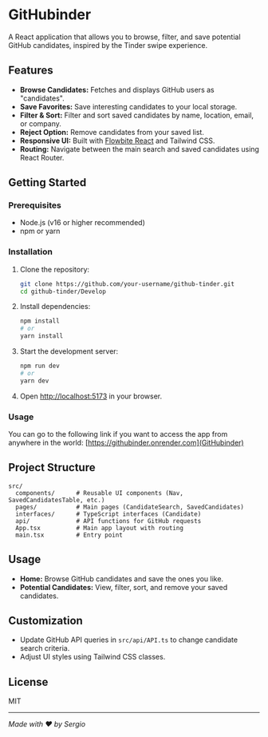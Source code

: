 # GitHubinder

A React application that allows you to browse, filter, and save potential GitHub candidates, inspired by the Tinder swipe experience.

## Features

- **Browse Candidates:** Fetches and displays GitHub users as "candidates".
- **Save Favorites:** Save interesting candidates to your local storage.
- **Filter & Sort:** Filter and sort saved candidates by name, location, email, or company.
- **Reject Option:** Remove candidates from your saved list.
- **Responsive UI:** Built with [Flowbite React](https://flowbite-react.com/) and Tailwind CSS.
- **Routing:** Navigate between the main search and saved candidates using React Router.

## Getting Started

### Prerequisites

- Node.js (v16 or higher recommended)
- npm or yarn

### Installation

1. Clone the repository:
   ```bash
   git clone https://github.com/your-username/github-tinder.git
   cd github-tinder/Develop
   ```

2. Install dependencies:
   ```bash
   npm install
   # or
   yarn install
   ```

3. Start the development server:
   ```bash
   npm run dev
   # or
   yarn dev
   ```

4. Open [http://localhost:5173](http://localhost:5173) in your browser.

### Usage
You can go to the following link if you want to access the app from anywhere in the world: [https://githubinder.onrender.com](GitHubinder)

## Project Structure

```
src/
  components/      # Reusable UI components (Nav, SavedCandidatesTable, etc.)
  pages/           # Main pages (CandidateSearch, SavedCandidates)
  interfaces/      # TypeScript interfaces (Candidate)
  api/             # API functions for GitHub requests
  App.tsx          # Main app layout with routing
  main.tsx         # Entry point
```

## Usage

- **Home:** Browse GitHub candidates and save the ones you like.
- **Potential Candidates:** View, filter, sort, and remove your saved candidates.

## Customization

- Update GitHub API queries in `src/api/API.ts` to change candidate search criteria.
- Adjust UI styles using Tailwind CSS classes.

## License

MIT

---

*Made with ❤️ by Sergio*